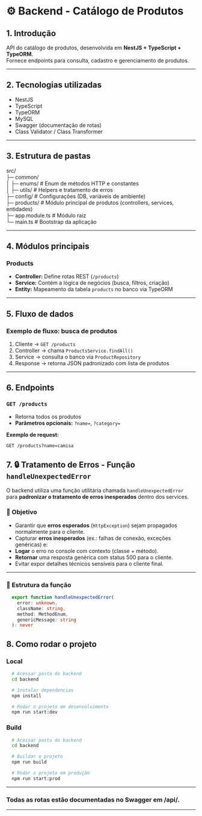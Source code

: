 # ⚙️ Backend - Catálogo de Produtos

## 1. Introdução
API do catálogo de produtos, desenvolvida em **NestJS + TypeScript + TypeORM**.  
Fornece endpoints para consulta, cadastro e gerenciamento de produtos.

---

## 2. Tecnologias utilizadas
- NestJS
- TypeScript
- TypeORM
- MySQL
- Swagger (documentação de rotas)
- Class Validator / Class Transformer

---

## 3. Estrutura de pastas

src/   
├─ common/   
│  ├─ enums/        # Enum de métodos HTTP e constantes    
│  ├─ utils/        # Helpers e tratamento de erros           
├─ config/          # Configurações (DB, variáveis de ambiente)    
├─ products/        # Módulo principal de produtos (controllers, services, entidades)      
├─ app.module.ts    # Módulo raiz    
└─ main.ts          # Bootstrap da aplicação

---

## 4. Módulos principais

### Products
- **Controller:** Define rotas REST (`/products`)  
- **Service:** Contém a lógica de negócios (busca, filtros, criação)  
- **Entity:** Mapeamento da tabela `products` no banco via TypeORM  

---

## 5. Fluxo de dados

### Exemplo de fluxo: busca de produtos
1. Cliente → `GET /products`  
2. Controller → chama `ProductsService.findAll()`  
3. Service → consulta o banco via `ProductRepository`  
4. Response → retorna JSON padronizado com lista de produtos  

---

## 6. Endpoints

### `GET /products`
- Retorna todos os produtos
- **Parâmetros opcionais:** `?name=`, `?category=`

**Exemplo de request:**
```http
GET /products?name=camisa
```

## 7. 🔒 Tratamento de Erros - Função `handleUnexpectedError`

O backend utiliza uma função utilitária chamada `handleUnexpectedError` para **padronizar o tratamento de erros inesperados** dentro dos services.

### 📌 Objetivo
- Garantir que **erros esperados** (`HttpException`) sejam propagados normalmente para o cliente.
- Capturar **erros inesperados** (ex.: falhas de conexão, exceções genéricas) e:
- **Logar** o erro no console com contexto (classe + método).
- **Retornar** uma resposta genérica com status 500 para o cliente.
- Evitar expor detalhes técnicos sensíveis para o cliente final.

---

### 🧠 Estrutura da função

```ts
  export function handleUnexpectedError(
    error: unknown,
    className: string,
    method: MethodEnum,
    genericMessage: string
  ): never
```

## 8. Como rodar o projeto

### Local
```bash
  # Acessar pasta do backend
  cd backend

  # Instalar dependencias
  npm install

  # Rodar o projeto em desenvolvimento
  npm run start:dev
```

### Build

```bash
  # Acessar pasta do backend
  cd backend

  # Buildar o projeto
  npm run build

  # Rodar o projeto em produção
  npm run start:prod
```

---

### Todas as rotas estão documentadas no Swagger em /api/.

---
